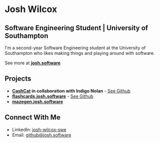 # Josh Wilcox

## Software Engineering Student | University of Southampton

I'm a second-year Software Engineering student at the University of Southampton who likes making things and playing around with software.

See more at **[josh.software](https://josh.software)**

## Projects
- **[CashCat](https://cashcat.app) in collaboration with Indigo Nolan** - [See Github](https://github.com/lemonaise-dev/cashcat)
- **[flashcards.josh.software](https://flashcards.josh.software)** - [See Github](https://github.com/Joshua-Wilcox/Flashcards)
- **[mazegen.josh.software](https://flashcards.josh.software)**

## Connect With Me

- LinkedIn: [josh-wilcox-swe](https://www.linkedin.com/in/josh-wilcox-swe/)
- Email: github@josh.software
